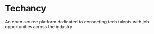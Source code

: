 # Techancy
An open-source platform dedicated to connecting tech talents with job opportunities across the industry
